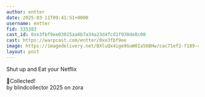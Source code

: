 ```yaml
---
author: entter
date: 2025-03-11T09:41:51+0000
username: entter
fid: 335383
cast_id: 0xe3fbf9ee03025aa6b7a34a23d4fcd1f930de8c00
cast: https://warpcast.com/entter/0xe3fbf9ee
image: https://imagedelivery.net/BXluQx4ige9GuW0Ia56BHw/cac71ef2-f189-4c50-ae1e-cbd9ad624500/original
layout: post
---
```

Shut up and Eat your Netflix  
  
🚀Collected!  
by blindcollector 2025 on zora  

<img src='https://imagedelivery.net/BXluQx4ige9GuW0Ia56BHw/cac71ef2-f189-4c50-ae1e-cbd9ad624500/original' alt='' referrerpolicy='no-referrer'/>